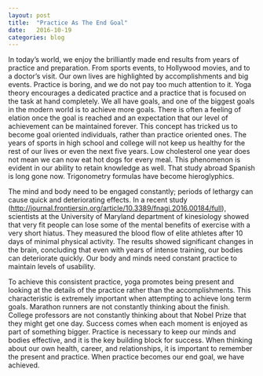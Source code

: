 ```yaml
---
layout: post
title:  "Practice As The End Goal"
date:   2016-10-19
categories: blog
---
```


In today’s world, we enjoy the brilliantly made end results from years of practice and preparation.  From sports events, to Hollywood movies, and to a doctor’s visit.  Our own lives are highlighted by accomplishments and big events.  Practice is boring, and we do not pay too much attention to it.  Yoga theory encourages a dedicated practice and a practice that is focused on the task at hand completely.  We all have goals, and one of the biggest goals in the modern world is to achieve more goals.  There is often a feeling of elation once the goal is reached and an expectation that our level of achievement can be maintained forever.  This concept has tricked us to become goal oriented individuals, rather than practice oriented ones.  The years of sports in high school and college will not keep us healthy for the rest of our lives or even the next five years.  Low cholesterol one year does not mean we can now eat hot dogs for every meal.  This phenomenon is evident in our ability to retain knowledge as well.  That study abroad Spanish is long gone now.  Trigonometry formulas have become hieroglyphics.

The mind and body need to be engaged constantly; periods of lethargy can cause quick and deteriorating effects.  In a recent study (http://journal.frontiersin.org/article/10.3389/fnagi.2016.00184/full), scientists at the University of Maryland department of kinesiology showed that very fit people can lose some of the mental benefits of exercise with a very short hiatus.  They measured the blood flow of elite athletes after 10 days of minimal physical activity.  The results showed significant changes in the brain, concluding that even with years of intense training, our bodies can deteriorate quickly.  Our body and minds need constant practice to maintain levels of usability. 

To achieve this consistent practice, yoga promotes being present and looking at the details of the practice rather than the accomplishments.  This characteristic is extremely important when attempting to achieve long term goals.  Marathon runners are not constantly thinking about the finish.  College professors are not constantly thinking about that Nobel Prize that they might get one day.  Success comes when each moment is enjoyed as part of something bigger.  Practice is necessary to keep our minds and bodies effective, and it is the key building block for success.  When thinking about our own health, career, and relationships, it is important to remember the present and practice.  When practice becomes our end goal, we have achieved.

